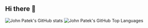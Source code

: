## Hi there 👋

![John Patek's GitHub stats](https://github-readme-stats.vercel.app/api?username=johnpatek&show_icons=true)
![John Patek's GitHub Top Languages](https://github-readme-stats.vercel.app/api/top-langs/?username=johnpatek&layout=compact&show_icons=true)
